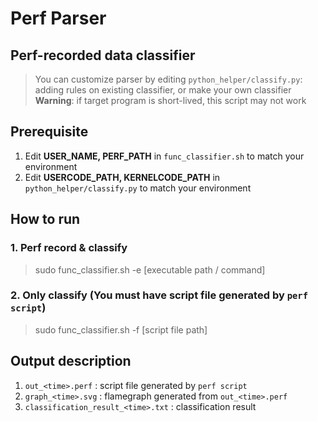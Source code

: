 # Perf Parser
## Perf-recorded data classifier  
> You can customize parser by editing `python_helper/classify.py`: adding rules on existing classifier, or make your own classifier  
> **Warning**: if target program is short-lived, this script may not work

## Prerequisite
1. Edit **USER_NAME, PERF_PATH** in `func_classifier.sh` to match your environment  
2. Edit **USERCODE_PATH, KERNELCODE_PATH** in `python_helper/classify.py` to match your environment

## How to run
### 1. Perf record & classify
> sudo func_classifier.sh -e [executable path / command]  
### 2. Only classify (You must have script file generated by `perf script`)
> sudo func_classifier.sh -f [script file path]

## Output description
1. `out_<time>.perf` : script file generated by `perf script`
2. `graph_<time>.svg` : flamegraph generated from `out_<time>.perf`
3. `classification_result_<time>.txt` : classification result